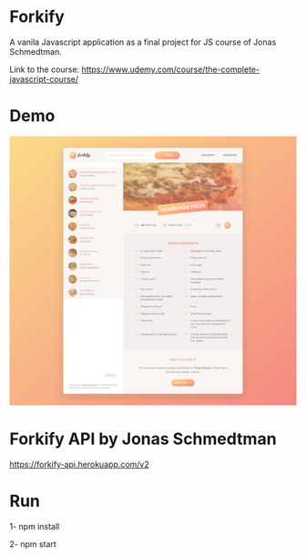 # Forkify
A vanila Javascript application as a final project for JS course of Jonas Schmedtman.

Link to the course: https://www.udemy.com/course/the-complete-javascript-course/

# Demo

![](Forkify-demo.png)


# Forkify API by Jonas Schmedtman
https://forkify-api.herokuapp.com/v2

# Run
  
  1- npm install
  
  2- npm start
